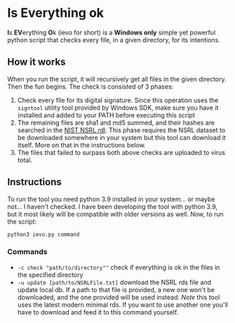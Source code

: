 # Is Everything ok
**I**s **EV**erything **O**k (ievo for short) is a **Windows only** simple yet powerful python 
script that checks every file, in a given directory, for its intentions.

## How it works
When you run the script, it will recursively get all files in the given directory. Then the fun begins. The check is consisted of 3 phases:
1. Check every file for its digital signature. Since this operation
   uses the `signtool` utility tool provided by Windows SDK, make sure you have it installed and added to your PATH before executing this script
2. The remaining files are sha1 and md5 summed, and their hashes are searched in the [NIST NSRL rdl](https://www.nist.gov/itl/ssd/software-quality-group/national-software-reference-library-nsrl).
   This phase requires the NSRL dataset to be downloaded somewhere in your system but this tool can download it itself. More on that in the instructions below.
3. The files that failed to surpass both above checks are uploaded to virus total.

## Instructions
To run the tool you need python 3.9 installed in your system... or maybe not... I haven't checked. I have been developing the tool with python 3.9, but it most likely will be compatible with older versions as well.
Now, to run the script:
```shell
python3 ievo.py command
```
### Commands
* `-c check "path/to/directory""` check if everything is ok in the files in the specified directory
* `-u update [path/to/NSRLFile.txt]` download the NSRL rds file and update local db. If a path to that file is provided, 
  a new one won't be downloaded, and the one provided will be used instead. *Note* this tool uses the latest modern minimal rds. 
  If you want to use another one you'll have to download and feed it to this command yourself.
